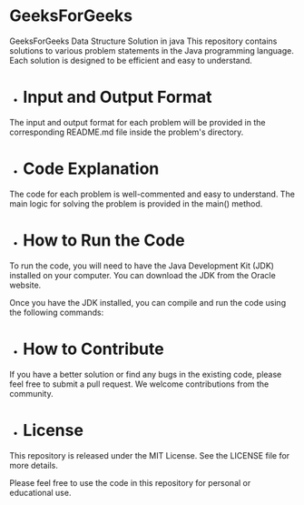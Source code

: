 # GeeksForGeeks 
GeeksForGeeks Data Structure Solution in java
This repository contains solutions to various problem statements in the Java programming language. Each solution is designed to be efficient and easy to understand.

- # Input and Output Format
The input and output format for each problem will be provided in the corresponding README.md file inside the problem's directory.

- # Code Explanation
The code for each problem is well-commented and easy to understand. The main logic for solving the problem is provided in the main() method.

- # How to Run the Code
To run the code, you will need to have the Java Development Kit (JDK) installed on your computer. You can download the JDK from the Oracle website.

Once you have the JDK installed, you can compile and run the code using the following commands:

- # How to Contribute
If you have a better solution or find any bugs in the existing code, please feel free to submit a pull request. We welcome contributions from the community.

- # License
This repository is released under the MIT License. See the LICENSE file for more details.

Please feel free to use the code in this repository for personal or educational use.
